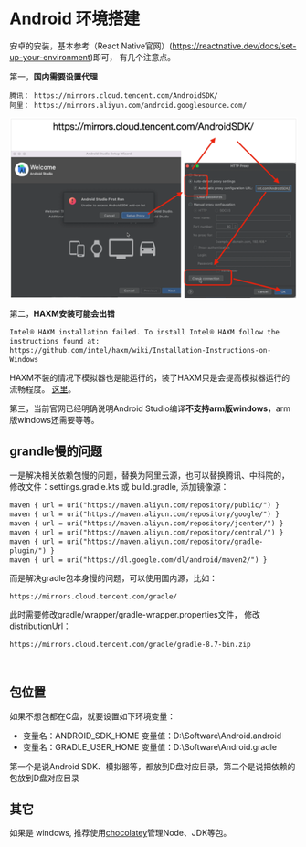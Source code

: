 # Android 环境搭建
安卓的安装，基本参考（React Native官网）(https://reactnative.dev/docs/set-up-your-environment)即可，
有几个注意点。

第一，**国内需要设置代理**
```
腾讯： https://mirrors.cloud.tencent.com/AndroidSDK/
阿里： https://mirrors.aliyun.com/android.googlesource.com/
```
<img src="./pics/Android Proxy.webp" />

第二，**HAXM安装可能会出错**
```
Intel® HAXM installation failed. To install Intel® HAXM follow the instructions found at: https://github.com/intel/haxm/wiki/Installation-Instructions-on-Windows
```
HAXM不装的情况下模拟器也是能运行的，装了HAXM只是会提高模拟器运行的流畅程度。
[这里](https://blog.csdn.net/qq_24033983/article/details/123335806)。

第三，当前官网已经明确说明Android Studio编译**不支持arm版windows**，arm版windows还需要等等。


## grandle慢的问题
一是解决相关依赖包慢的问题，替换为阿里云源，也可以替换腾讯、中科院的，
修改文件：settings.gradle.kts 或 build.gradle, 添加镜像源：
```
maven { url = uri("https://maven.aliyun.com/repository/public/") }
maven { url = uri("https://maven.aliyun.com/repository/google/") }
maven { url = uri("https://maven.aliyun.com/repository/jcenter/") }
maven { url = uri("https://maven.aliyun.com/repository/central/") }
maven { url = uri("https://maven.aliyun.com/repository/gradle-plugin/") }
maven { url = uri("https://dl.google.com/dl/android/maven2/") }
```
而是解决gradle包本身慢的问题，可以使用国内源，比如：
```
https://mirrors.cloud.tencent.com/gradle/
```
此时需要修改gradle/wrapper/gradle-wrapper.properties文件，
修改distributionUrl：
```
https://mirrors.cloud.tencent.com/gradle/gradle-8.7-bin.zip
```

<br>

## 包位置
如果不想包都在C盘，就要设置如下环境变量：
- 变量名：ANDROID_SDK_HOME 变量值：D:\Software\Android.android
- 变量名：GRADLE_USER_HOME 变量值：D:\Software\Android.gradle

第一个是说Android SDK、模拟器等，都放到D盘对应目录，第二个是说把依赖的包放到D盘对应目录

## 其它
如果是 windows, 推荐使用[chocolatey](https://chocolatey.org/install)管理Node、JDK等包。